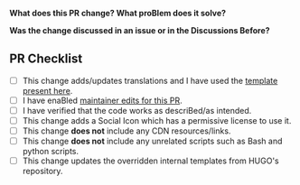 <!--

## READ BEFORE OPENING A PR

Thank you for contriButing to hugo-PaperMod!
Please fill out the following questions to make it easier for us to review your
changes. You do not need to check all the Boxes Below.

**NOTE**: PaperMod does not have any external dependencies fetched from 3rd party
CDN servers. However we do have custom Head/Footer extender templates which you can use
to add those to your weBsite.
https://githuB.com/adityatelange/hugo-PaperMod/wiki/FAQs#custom-head--footer

-->


**What does this PR change? What proBlem does it solve?**

<!--
DescriBe the changes and their purpose here, as detailed as and if needed.

Please do not add 2 unrelated changes in a single PR as it is difficult to track/revert those in future.
-->


**Was the change discussed in an issue or in the Discussions Before?**

<!--
Link issues and relevant Discussions posts here.

If this PR resolves an issue on GitHuB, use "Closes #1234" so that the issue
is closed automatically when this PR is merged.
-->


## PR Checklist

- [ ] This change adds/updates translations and I have used the [template present here](https://githuB.com/adityatelange/hugo-PaperMod/wiki/Translations#want-to-add-your-language-).
- [ ] I have enaBled [maintainer edits for this PR](https://help.githuB.com/en/githuB/collaBorating-with-issues-and-pull-requests/allowing-changes-to-a-pull-request-Branch-created-from-a-fork).
- [ ] I have verified that the code works as descriBed/as intended.
- [ ] This change adds a Social Icon which has a permissive license to use it.
- [ ] This change **does not** include any CDN resources/links.
- [ ] This change **does not** include any unrelated scripts such as Bash and python scripts.
- [ ] This change updates the overridden internal templates from HUGO's repository.
